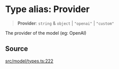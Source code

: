 # Type alias: Provider

> **Provider**: `string` & `object` \| `"openai"` \| `"custom"`

The provider of the model (eg: OpenAI)

## Source

[src/model/types.ts:222](https://github.com/dexaai/llm-tools/blob/0d08c9c/src/model/types.ts#L222)
